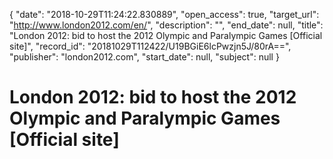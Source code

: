 {
  "date": "2018-10-29T11:24:22.830889", 
  "open_access": true, 
  "target_url": "http://www.london2012.com/en/", 
  "description": "", 
  "end_date": null, 
  "title": "London 2012: bid to host the 2012 Olympic and Paralympic Games [Official site]", 
  "record_id": "20181029T112422/U19BGiE6lcPwzjn5J/80rA==", 
  "publisher": "london2012.com", 
  "start_date": null, 
  "subject": null
}

# London 2012: bid to host the 2012 Olympic and Paralympic Games [Official site]

